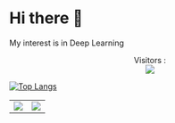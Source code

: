 # Hi there 👋 
My interest is in Deep Learning

<p align="center"> 
  Visitors :<br>
  <img src="https://profile-counter.glitch.me/Joyar546/count.svg" />
</p>

[![Top Langs](https://github-readme-stats.vercel.app/api/top-langs/?username=anuraghazra)](https://github.com/anuraghazra/github-readme-stats)
  
  
  <table width="100%"> 
  <tr>
    <td width="50%">
      <img src="https://github-readme-stats.vercel.app/api?username=Joyar546&hide=javascript,html&show_icons=true&theme=algolia">
    </td>
    <td width="50%">
      <img src="https://github-readme-stats.vercel.app/api/top-langs/?username=Joyar546&layout=compact&theme=algolia&hide=javascript,html,TypeScript,CSS">
    </td>

  </tr>
</table>

